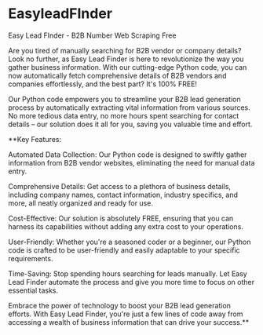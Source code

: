 # EasyleadFInder
Easy Lead FInder - B2B Number Web Scraping Free


Are you tired of manually searching for B2B vendor or company details? Look no further, as Easy Lead Finder is here to revolutionize the way you gather business information. With our cutting-edge Python code, you can now automatically fetch comprehensive details of B2B vendors and companies effortlessly, and the best part? It's 100% FREE!

Our Python code empowers you to streamline your B2B lead generation process by automatically extracting vital information from various sources. No more tedious data entry, no more hours spent searching for contact details – our solution does it all for you, saving you valuable time and effort.

**Key Features:

Automated Data Collection: Our Python code is designed to swiftly gather information from B2B vendor websites, eliminating the need for manual data entry.

Comprehensive Details: Get access to a plethora of business details, including company names, contact information, industry specifics, and more, all neatly organized and ready for use.

Cost-Effective: Our solution is absolutely FREE, ensuring that you can harness its capabilities without adding any extra cost to your operations.

User-Friendly: Whether you're a seasoned coder or a beginner, our Python code is crafted to be user-friendly and easily adaptable to your specific requirements.

Time-Saving: Stop spending hours searching for leads manually. Let Easy Lead Finder automate the process and give you more time to focus on other essential tasks.

Embrace the power of technology to boost your B2B lead generation efforts. With Easy Lead Finder, you're just a few lines of code away from accessing a wealth of business information that can drive your success.**
